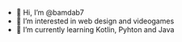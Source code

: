 - 👋 Hi, I’m @bamdab7
- 👀 I’m interested in web design and videogames
- 🌱 I’m currently learning Kotlin, Pyhton and Java

<!---
bamdab7/bamdab7 is a ✨ special ✨ repository because its `README.md` (this file) appears on your GitHub profile.
You can click the Preview link to take a look at your changes.
--->
